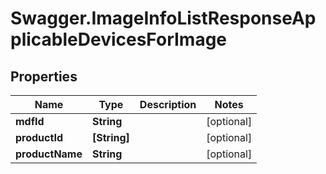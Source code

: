 # Swagger.ImageInfoListResponseApplicableDevicesForImage

## Properties
Name | Type | Description | Notes
------------ | ------------- | ------------- | -------------
**mdfId** | **String** |  | [optional] 
**productId** | **[String]** |  | [optional] 
**productName** | **String** |  | [optional] 


